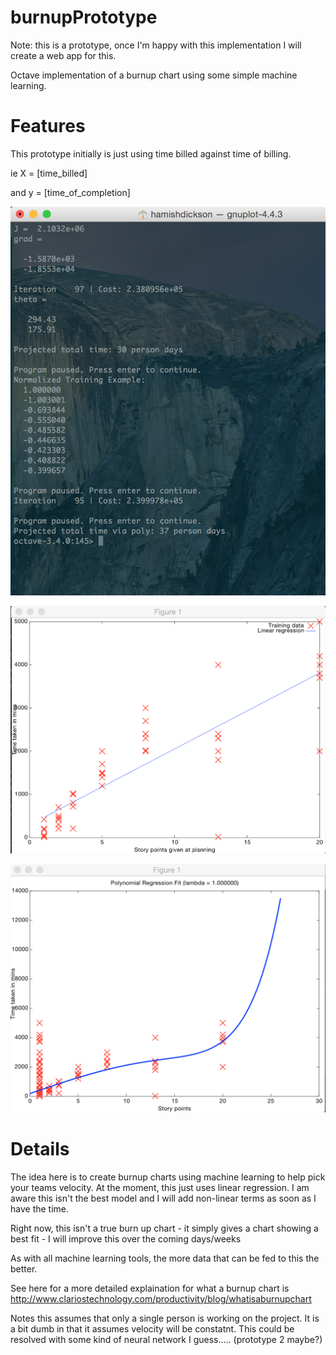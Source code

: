 burnupPrototype
===============

Note: this is a prototype, once I'm happy with this implementation I will create a web app for this.

Octave implementation of a burnup chart using some simple machine learning.

Features
========

This prototype initially is just using time billed against time of billing.

ie X = [time_billed]

and y = [time_of_completion]

![alt tag](https://github.com/hamishdickson/burnupPrototype/blob/master/screen-shots/console-output.png)


![alt tag](https://github.com/hamishdickson/burnupPrototype/blob/master/screen-shots/linear-fit.png)


![alt tag](https://github.com/hamishdickson/burnupPrototype/blob/master/screen-shots/poly-fit.png)

Details
=======

The idea here is to create burnup charts using machine learning to help pick your teams velocity. At the moment, this just uses linear regression. I am aware this isn't the best model and I will add non-linear terms as soon as I have the time.

Right now, this isn't a true burn up chart - it simply gives a chart showing a best fit - I will improve this over the coming days/weeks

As with all machine learning tools, the more data that can be fed to this the better.

See here for a more detailed explaination for what a burnup chart is http://www.clariostechnology.com/productivity/blog/whatisaburnupchart

Notes this assumes that only a single person is working on the project. It is a bit dumb in that it assumes velocity will be constatnt. This could be resolved with some kind of neural network I guess..... (prototype 2 maybe?)
